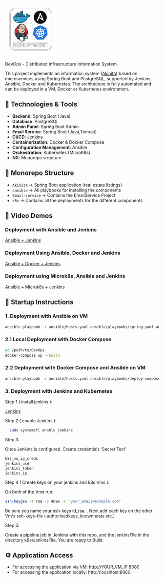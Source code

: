 # <img src="https://github.com/ZachariasLiodakis/DevOps/blob/main/Deployment.png?raw=true" alt="DevOps" style="height: 6em; vertical-align: middle;" /> 
DevOps - Distributed Infrastructure Information System

This project implements an information system ([Akinita](https://github.com/ZachariasLiodakis/Akinita)) based on microservices using Spring Boot and PostgreSQL, supported by Jenkins, Ansible, Docker and Kubernetes. The architecture is fully automated and can be deployed in a VM, Docker or Kubernetes environment. 

## 🔧 Technologies & Tools

- **Backend**: Spring Boot (Java)
- **Database**: PostgreSQL
- **Admin Panel**: Spring Boot Admin
- **Email Service**: Spring Boot (Java,Tomcat)
- **CI/CD**: Jenkins
- **Containerization**: Docker & Docker Compose
- **Configuration Management**: Ansible
- **Orchestration**: Kubernetes (MicroK8s)
- **ΝΧ**: Monorepo structure

## 📁 Monorepo Structure

- `Akinita` → Spring Boot application (real estate listings)
- `ansible` → All playbooks for installing the components
- `Email-service` → Contains the EmailService Project 
- `k8s` → Contains all the deployments for the different components

## 🎥 Video Demos

### Deployment with Ansible and Jenkins
  [Ansible + Jenkins](https://youtu.be/jS-u3wXZ59Y)

### Deployment Using Ansible, Docker and Jenkins
  [Ansible + Docker + Jenkins](https://youtu.be/DldWStTcoOI)

### Deployment using Microk8s, Ansible and Jenkins
  [Ansible + Microk8s + Jenkins](https://youtu.be/n4xYRxjVICY)

## 🚀 Startup Instructions

### 1. Deployment with Ansible on VM
```bash
ansible-playbook -i ansible/hosts.yaml ansible/playbooks/spring.yaml ansible/playbooks/email.yaml -e "vm_ip=YOUR_VM_IP"
```

### 2.1 Local Deployment with Docker Compose

```bash
cd /path/to/DevOps
docker-compose up --build
```

### 2.2 Deployment with Docker Compose and Ansible on VM
```bash
ansible-playbook -i ansible/hosts.yaml ansible/playbooks/deploy-compose.yaml -e "vm_ip=YOUR_VM_IP"
```
### 3. Deployment with Jenkins and Kubernetes

  Step 1 ( install jenkins ):

  [Jenkins](https://www.jenkins.io/doc/book/installing/linux/)
  
  Step 2 ( enable Jenkins ):
  ```bash
    sudo systemctl enable jenkins
  ```
  Step 3:

  Once Jenkins is configured. Create credentials 'Secret Text'

    k8s_vm_ip_creds	
    jenkins_user	
    jenkins_token	
    jenkins_ip

  Step 4 ( Create keys on your jenkins and k8s Vms ):

  On both of the Vms run:
  ```bash
  ssh-keygen -t rsa -b 4096 -C "your_email@example.com"
  ```

  Be sure you name your ssh-keys id_rsa...
  Next add each key on the other Vm's ssh-keys-file ( auhtorisedkeys, knownhosts etc.)

  Step 5:

  Create a pipeline job in Jenkins with this repo, and the jenkinsFile in the directory k8s/JenkinsFile.
  You are ready to Build.
  
## ⚙️ Application Access
- For accessing the application via VM: http://YOUR_VM_IP:8080
- For accessing the application locally: http://localhost:8080
